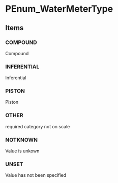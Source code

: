 # PEnum_WaterMeterType

## Items

### COMPOUND
Compound

### INFERENTIAL
Inferential

### PISTON
Piston

### OTHER
required category not on scale

### NOTKNOWN
Value is unkown

### UNSET
Value has not been specified
